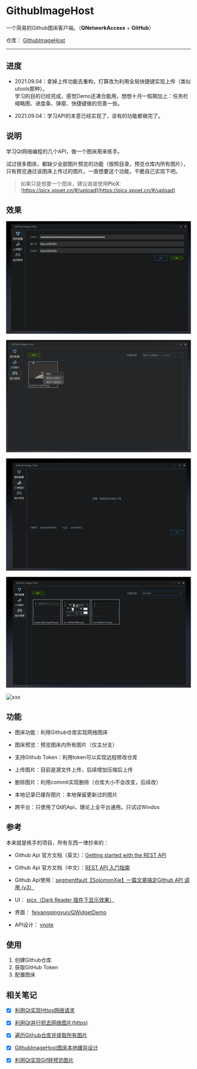 # GithubImageHost

一个简易的Github图床客户端。（**QNetworkAccess** + **GitHub**）  

仓库： [GithubImageHost](https://github.com/BeyondXinXin/GithubImageHost)


---


## 进度

* 2021.09.04：拿掉上传功能去重构，打算改为利用全局快捷键实现上传（类似utools那种）。  
学习的目的已经完成，感觉Demo还凑合能用，想想十月一假期加上：任务栏缩略图、进度条、弹窗、快捷键做的完善一些。

* 2021.09.04：学习API的本意已经实现了，该有的功能都做完了。


## 说明

学习Qt网络编程的几个API，做一个图床用来练手。  

试过很多图床，都缺少全部图片预览的功能（按照目录，预览仓库内所有图片），只有预览通过该图床上传过的图片。一直想要这个功能，干脆自己实现下吧。  


> 如果只是想要一个图床，建议直接使用**PicX**:  [https://picx.xpoet.cn/#/upload](https://picx.xpoet.cn/#/upload)



## 效果

![image](https://raw.githubusercontent.com/BeyondXinXin/BeyondXinXIn/main/20210905/image.3jiweq7jpmk0.png)

![xxx](https://raw.githubusercontent.com/BeyondXinXin/BeyondXinXIn/main/20210905/xxx.1nt862as9itc.png)

![xxx](https://raw.githubusercontent.com/BeyondXinXin/BeyondXinXIn/main/20210905/xxx.wz3j4kr31io.png)

![xxx](https://raw.githubusercontent.com/BeyondXinXin/BeyondXinXIn/main/20210905/xxx.4bz7ysg8t3s0.png)

![xxx](https://raw.githubusercontent.com/BeyondXinXin/BeyondXinXIn/main/20210905/xxx.10fnkyclr80w.png1)


## 功能

* 图床功能：利用Github仓库实现网络图床

* 图床预览：预览图床内所有图片（仅主分支）

* 支持Github Token：利用token可以实现远程修改仓库

* 上传图片：目前是源文件上传，后续增加压缩后上传

* 删除图片：利用commit实现删除（仓库大小不会改变，后续改）

* 本地记录已缓存图片：本地保留更新过的图片

* 跨平台：只使用了Qt的Api，理论上全平台通用。只试过Windos



## 参考

本来就是练手的项目，所有东西一律抄来的：  


* Github Api 官方文档（英文）：[Getting started with the REST API](https://docs.github.com/en/rest/guides/getting-started-with-the-rest-api)

* Github Api 官方文档（中文）：[REST API 入门指南](https://docs.github.com/en/rest/guides/getting-started-with-the-rest-api)

* Github Api使用：[segmentfault【SolomonXie】一篇文章搞定Github API 调用 (v3）](https://segmentfault.com/a/1190000015144126)

* UI： [picx（Dark Reader 插件下显示效果）](https://github.com/XPoet/picx)

* 界面： [feiyangqingyun/QWidgetDemo](https://github.com/feiyangqingyun/QWidgetDemo)

* API设计： [vnote](https://github.com/vnotex/vnote)




## 使用


1. 创建Github仓库
2. 获取GitHub Token
3. 配置图床


## 相关笔记


* [x] [利用Qt实现Https网络请求](https://github.com/BeyondXinXin/Blog/blob/master/C%2B%2B/Study%20Qt%20C%2B%2B/Qt%E7%BD%91%E7%BB%9C/%E5%88%A9%E7%94%A8Qt%E5%AE%9E%E7%8E%B0Https%E7%BD%91%E7%BB%9C%E8%AF%B7%E6%B1%82.md)

* [x] [利用Qt并行抓去网络图片(https)](https://github.com/BeyondXinXin/Blog/blob/master/C%2B%2B/Study%20Qt%20C%2B%2B/Qt%E7%BD%91%E7%BB%9C/%E5%88%A9%E7%94%A8Qt%E5%B9%B6%E8%A1%8C%E6%8A%93%E5%8E%BB%E7%BD%91%E7%BB%9C%E5%9B%BE%E7%89%87(https).md)

* [x] [遍历Github仓库并提取所有图片](https://github.com/BeyondXinXin/Blog/blob/master/C%2B%2B/Study%20Qt%20C%2B%2B/Qt%E7%BD%91%E7%BB%9C/%E9%81%8D%E5%8E%86Github%E4%BB%93%E5%BA%93%E5%B9%B6%E6%8F%90%E5%8F%96%E6%89%80%E6%9C%89%E5%9B%BE%E7%89%87.md)

* [x] [GithubImageHost图床本地缓存设计](https://github.com/BeyondXinXin/Blog/blob/master/C%2B%2B/Study%20Qt%20C%2B%2B/%E4%BD%BF%E7%94%A8%E6%8A%80%E5%B7%A7/GithubImageHost%E5%9B%BE%E5%BA%8A%E6%9C%AC%E5%9C%B0%E7%BC%93%E5%AD%98%E8%AE%BE%E8%AE%A1.md)

* [x] [利用Qt实现Gif转预览图片](https://github.com/BeyondXinXin/Blog/blob/master/C%2B%2B/Study%20Qt%20C%2B%2B/%E5%9B%BE%E5%83%8F/%E5%88%A9%E7%94%A8Qt%E5%AE%9E%E7%8E%B0Gif%E8%BD%AC%E9%A2%84%E8%A7%88%E5%9B%BE%E7%89%87.md)


